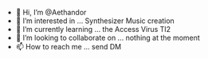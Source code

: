 - 👋 Hi, I’m @Aethandor
- 👀 I’m interested in ... Synthesizer Music creation
- 🌱 I’m currently learning ... the Access Virus TI2
- 💞️ I’m looking to collaborate on ... nothing at the moment
- 📫 How to reach me ... send DM

<!---
Aethandor/Aethandor is a ✨ special ✨ repository because its `README.md` (this file) appears on your GitHub profile.
You can click the Preview link to take a look at your changes.
--->
